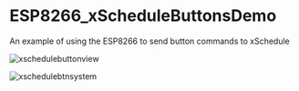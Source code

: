 # ESP8266_xScheduleButtonsDemo
An example of using the ESP8266 to send button commands to xSchedule


![xschedulebuttonview](https://user-images.githubusercontent.com/11177814/35484685-4244e674-0421-11e8-897f-687ab59bce25.png)


![xschedulebtnsystem](https://user-images.githubusercontent.com/11177814/35484693-70b75f1e-0421-11e8-9e14-c336f6a37a64.png)
